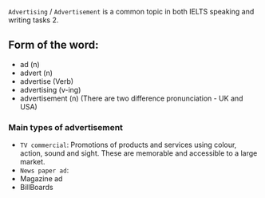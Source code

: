 `Advertising` / `Advertisement` is a common topic in both IELTS speaking and writing tasks 2.

## Form of the word:
- ad (n)
- advert (n)
- advertise (Verb)
- advertising (v-ing)
- advertisement (n) (There are two difference pronunciation - UK and USA)

### Main types of advertisement
+ `TV commercial`: Promotions of products and services using colour, action, sound and sight. These are memorable and accessible to a large market.
+ `News paper ad`: 
+ Magazine ad
+ BillBoards
